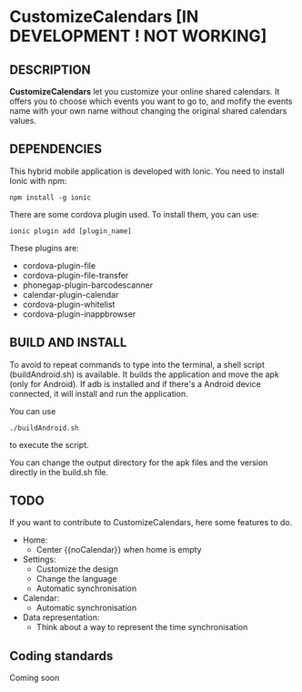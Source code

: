 CustomizeCalendars [IN DEVELOPMENT ! NOT WORKING]
==================

DESCRIPTION
-----------
**CustomizeCalendars** let you customize your online shared calendars. It offers
you to choose which events you want to go to, and mofify the events name with
your own name without changing the original shared calendars values.

DEPENDENCIES
-----------
This hybrid mobile application is developed with Ionic. You need to install
Ionic with npm:
```
npm install -g ionic
```

There are some cordova plugin used. To install them, you can use:
```
ionic plugin add [plugin_name]
```

These plugins are:
- cordova-plugin-file
- cordova-plugin-file-transfer
- phonegap-plugin-barcodescanner
- calendar-plugin-calendar
- cordova-plugin-whitelist
- cordova-plugin-inappbrowser

BUILD AND INSTALL
-----------------
To avoid to repeat commands to type into the terminal, a shell script (buildAndroid.sh)
is available. It builds the application and move the apk (only for Android). If
adb is installed and if there's a Android device connected, it will install and
run the application.

You can use
```
./buildAndroid.sh
```
to execute the script.

You can change the output directory for the apk files and the version directly
in the build.sh file.

TODO
----
If you want to contribute to CustomizeCalendars, here some features to do.

- Home:
  - Center {{noCalendar}} when home is empty
- Settings:
  - Customize the design
  - Change the language
  - Automatic synchronisation
- Calendar:
  - Automatic synchronisation
- Data representation:
  - Think about a way to represent the time synchronisation

Coding standards
---------------
Coming soon
